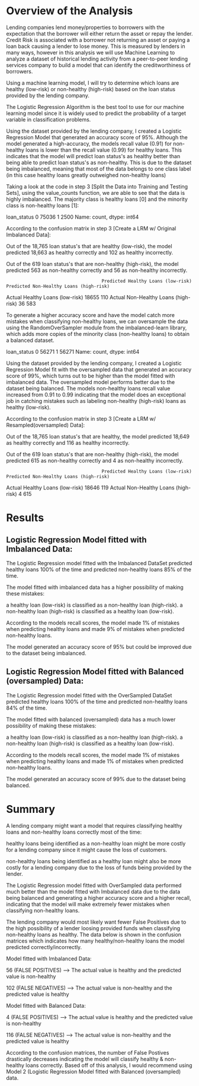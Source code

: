 # Overview of the Analysis
Lending companies lend money/properties to borrowers with the expectation that the borrower will either return the asset or repay the lender. Credit Risk is associated with a borrower not returning an asset or paying a loan back causing a lender to lose money. This is measured by lenders in many ways, however in this analysis we will use Machine Learning to analyze a dataset of historical lending activity from a peer-to-peer lending services company to build a model that can identify the creditworthiness of borrowers.


Using a machine learning model, I will try to determine which loans are healthy (low-risk) or non-healthy (high-risk) based on the loan status provided by the lending company.

The Logistic Regression Algorithm is the best tool to use for our machine learning model since it is widely used to predict the probability of a target variable in classification problems.

Using the dataset provided by the lending company, I created a Logistic Regression Model that generated an accuracy score of 95%. Although the model generated a high-accuracy, the models recall value (0.91) for non-healthy loans is lower than the recall value (0.99) for healthy loans. This indicates that the model will predict loan status's as healthy better than being able to predict loan status's as non-healthy. This is due to the dataset being imbalanced, meaning that most of the data belongs to one class label (in this case healthy loans greatly outweighed non-healthy loans)

Taking a look at the code in step 3 [Split the Data into Training and Testing Sets], using the value_counts function, we are able to see that the data is highly imbalanced. The majority class is healthy loans [0] and the minority class is non-healthy loans [1]:

loan_status
0    75036
1     2500
Name: count, dtype: int64

According to the confusion matrix in step 3 [Create a LRM w/ Original Imbalanced Data]:

Out of the 18,765 loan status's that are healthy (low-risk), the model predicted 18,663 as healthy correctly and 102 as healthy incorrectly.

Out of the 619 loan status's that are non-healthy (high-risk), the model predicted 563 as non-healthy correctly and 56 as non-healthy incorrectly.

                                        Predicted Healthy Loans (low-risk)	Predicted Non-Healthy Loans (high-risk)
Actual Healthy Loans (low-risk)	                        18655	                        110
Actual Non-Healthy Loans (high-risk)	                36	                            583

To generate a higher accuracy score and have the model catch more mistakes when classifying non-healthy loans, we can oversample the data using the RandomOverSampler module from the imbalanced-learn library, which adds more copies of the minority class (non-healthy loans) to obtain a balanced dataset.

loan_status
0    56271
1    56271
Name: count, dtype: int64

Using the dataset provided by the lending company, I created a Logistic Regression Model fit with the oversampled data that generated an accuracy score of 99%, which turns out to be higher than the model fitted with imbalanced data. The oversampled model performs better due to the dataset being balanced. The models non-healthy loans recall value increased from 0.91 to 0.99 indicating that the model does an exceptional job in catching mistakes such as labeling non-healthy (high-risk) loans as healthy (low-risk).

According to the confusion matrix in step 3 [Create a LRM w/ Resampled(oversampled) Data]:

Out of the 18,765 loan status's that are healthy, the model predicted 18,649 as healthy correctly and 116 as healthy incorrectly.

Out of the 619 loan status's that are non-healthy (high-risk), the model predicted 615 as non-healthy correctly and 4 as non-healthy incorrectly.

                                        Predicted Healthy Loans (low-risk)	Predicted Non-Healthy Loans (high-risk)
Actual Healthy Loans (low-risk)	                    18646	                                119
Actual Non-Healthy Loans (high-risk)	              4	                                    615

# Results
## Logistic Regression Model fitted with Imbalanced Data:

The Logistic Regression model fitted with the Imbalanced DataSet predicted healthy loans 100% of the time and predicted non-healthy loans 85% of the time.


The model fitted with imbalanced data has a higher possibility of making these mistakes:

a healthy loan (low-risk) is classified as a non-healthy loan (high-risk).
a non-healthy loan (high-risk) is classified as a healthy loan (low-risk).

According to the models recall scores, the model made 1% of mistakes when predicting healthy loans and made 9% of mistakes when predicted non-healthy loans.

The model generated an accuracy score of 95% but could be improved due to the dataset being imbalanced.

## Logistic Regression Model fitted with Balanced (oversampled) Data:

The Logistic Regression model fitted with the OverSampled DataSet predicted healthy loans 100% of the time and predicted non-healthy loans 84% of the time.


The model fitted with balanced (oversampled) data has a much lower possibility of making these mistakes:

a healthy loan (low-risk) is classified as a non-healthy loan (high-risk).
a non-healthy loan (high-risk) is classified as a healthy loan (low-risk).

According to the models recall scores, the model made 1% of mistakes when predicting healthy loans and made 1% of mistakes when predicted non-healthy loans.

The model generated an accuracy score of 99% due to the dataset being balanced.

# Summary

A lending company might want a model that requires classifying healthy loans and non-healthy loans correctly most of the time:

healthy loans being identified as a non-healthy loan might be more costly for a lending company since it might cause the loss of customers.

non-healthy loans being identified as a healthy loan might also be more costly for a lending company due to the loss of funds being provided by the lender.

The Logistic Regression model fitted with OverSampled data performed much better than the model fitted with Imbalanced data due to the data being balanced and generating a higher accuracy score and a higher recall, indicating that the model will make extremely fewer mistakes when classifying non-healthy loans.


The lending company would most likely want fewer False Positives due to the high possibility of a lender loosing provided funds when classifying non-healthy loans as healthy. The data below is shown in the confusion matrices which indicates how many healthy/non-healthy loans the model predicted correctly/incorrectly.

Model fitted with Imbalanced Data:

56 (FALSE POSITIVES) --> The actual value is healthy and the predicted value is non-healthy

102 (FALSE NEGATIVES) --> The actual value is non-healthy and the predicted value is healthy


Model fitted with Balanced Data:

4 (FALSE POSITIVES) --> The actual value is healthy and the predicted value is non-healthy

116 (FALSE NEGATIVES) --> The actual value is non-healthy and the predicted value is healthy

According to the confusion matrices, the number of False Postives drastically decreases indicating the model will classify healthy & non-healthy loans correctly. Based off of this analysis, I would recommend using Model 2 (Logistic Regression Model fitted with Balanced (oversampled) data.


